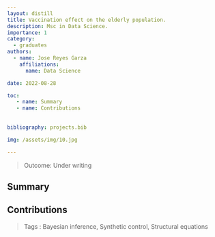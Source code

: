 ```yaml
---
layout: distill
title: Vaccination effect on the elderly population.
description: Msc in Data Science. 
importance: 1
category:
  - graduates
authors:
  - name: Jose Reyes Garza
    affiliations: 
      name: Data Science

date: 2022-08-28

toc: 
   - name: Summary
   - name: Contributions
              
              
bibliography: projects.bib 

img: /assets/img/10.jpg

---
```


> Outcome:
Under writing

## Summary

## Contributions

> Tags
:   Bayesian inference, Synthetic control, Structural equations 
